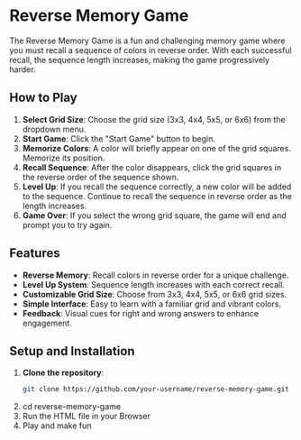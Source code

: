 # Reverse Memory Game

The Reverse Memory Game is a fun and challenging memory game where you must recall a sequence of colors in reverse order. With each successful recall, the sequence length increases, making the game progressively harder.

## How to Play

1. **Select Grid Size**: Choose the grid size (3x3, 4x4, 5x5, or 6x6) from the dropdown menu.
2. **Start Game**: Click the "Start Game" button to begin.
3. **Memorize Colors**: A color will briefly appear on one of the grid squares. Memorize its position.
4. **Recall Sequence**: After the color disappears, click the grid squares in the reverse order of the sequence shown.
5. **Level Up**: If you recall the sequence correctly, a new color will be added to the sequence. Continue to recall the sequence in reverse order as the length increases.
6. **Game Over**: If you select the wrong grid square, the game will end and prompt you to try again.

## Features

- **Reverse Memory**: Recall colors in reverse order for a unique challenge.
- **Level Up System**: Sequence length increases with each correct recall.
- **Customizable Grid Size**: Choose from 3x3, 4x4, 5x5, or 6x6 grid sizes.
- **Simple Interface**: Easy to learn with a familiar grid and vibrant colors.
- **Feedback**: Visual cues for right and wrong answers to enhance engagement.

## Setup and Installation

1. **Clone the repository**:
   ```sh
   git clone https://github.com/your-username/reverse-memory-game.git
2. cd reverse-memory-game
3. Run the HTML file in your Browser
4. Play and make fun